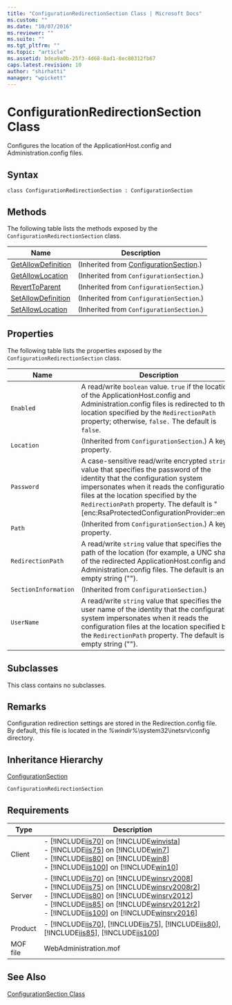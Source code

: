 ```yaml
---
title: "ConfigurationRedirectionSection Class | Microsoft Docs"
ms.custom: ""
ms.date: "10/07/2016"
ms.reviewer: ""
ms.suite: ""
ms.tgt_pltfrm: ""
ms.topic: "article"
ms.assetid: bdea9a0b-25f3-4d68-8ad1-8ec80312fb67
caps.latest.revision: 10
author: "shirhatti"
manager: "wpickett"
---
```

# ConfigurationRedirectionSection Class
Configures the location of the ApplicationHost.config and Administration.config files.  
  
## Syntax  
  
```vbs  
class ConfigurationRedirectionSection : ConfigurationSection  
```  
  
## Methods  
 The following table lists the methods exposed by the `ConfigurationRedirectionSection` class.  
  
|Name|Description|  
|----------|-----------------|  
|[GetAllowDefinition](../../reference/admin/configurationsection-getallowdefinition-method.md)|(Inherited from [ConfigurationSection](../../reference/admin/configurationsection-class1.md).)|  
|[GetAllowLocation](../../reference/admin/configurationsection-getallowlocation-method.md)|(Inherited from `ConfigurationSection`.)|  
|[RevertToParent](../../reference/admin/configurationsection-reverttoparent-method.md)|(Inherited from `ConfigurationSection`.)|  
|[SetAllowDefinition](../../reference/admin/configurationsection-setallowdefinition-method.md)|(Inherited from `ConfigurationSection`.)|  
|[SetAllowLocation](../../reference/admin/configurationsection-setallowlocation-method.md)|(Inherited from `ConfigurationSection`.)|  
  
## Properties  
 The following table lists the properties exposed by the `ConfigurationRedirectionSection` class.  
  
|Name|Description|  
|----------|-----------------|  
|`Enabled`|A read/write `boolean` value. `true` if the location of the ApplicationHost.config and Administration.config files is redirected to the location specified by the `RedirectionPath` property; otherwise, `false.` The default is `false`.|  
|`Location`|(Inherited from `ConfigurationSection`.) A key property.|  
|`Password`|A case-sensitive read/write encrypted `string` value that specifies the password of the identity that the configuration system impersonates when it reads the configuration files at the location specified by the `RedirectionPath` property. The default is "[enc:RsaProtectedConfigurationProvider::enc]".|  
|`Path`|(Inherited from `ConfigurationSection`.) A key property.|  
|`RedirectionPath`|A read/write `string` value that specifies the path of the location (for example, a UNC share) of the redirected ApplicationHost.config and Administration.config files. The default is an empty string ("").|  
|`SectionInformation`|(Inherited from `ConfigurationSection`.)|  
|`UserName`|A read/write `string` value that specifies the user name of the identity that the configuration system impersonates when it reads the configuration files at the location specified by the `RedirectionPath` property. The default is an empty string ("").|  
  
## Subclasses  
 This class contains no subclasses.  
  
## Remarks  
 Configuration redirection settings are stored in the Redirection.config file. By default, this file is located in the *%windir%*\system32\inetsrv\config directory.  
  
## Inheritance Hierarchy  
 [ConfigurationSection](../../reference/admin/configurationsection-class1.md)  
  
 `ConfigurationRedirectionSection`  
  
## Requirements  
  
|Type|Description|  
|----------|-----------------|  
|Client|-   [!INCLUDE[iis70](../../reference/admin/includes/iis70-md.md)] on [!INCLUDE[winvista](../../reference/admin/includes/winvista-md.md)]<br />-   [!INCLUDE[iis75](../../reference/admin/includes/iis75-md.md)] on [!INCLUDE[win7](../../reference/admin/includes/win7-md.md)]<br />-   [!INCLUDE[iis80](../../reference/admin/includes/iis80-md.md)] on [!INCLUDE[win8](../../reference/admin/includes/win8-md.md)]<br />-   [!INCLUDE[iis100](../../reference/admin/includes/iis100-md.md)] on [!INCLUDE[win10](../../reference/admin/includes/win10-md.md)]|  
|Server|-   [!INCLUDE[iis70](../../reference/admin/includes/iis70-md.md)] on [!INCLUDE[winsrv2008](../../reference/admin/includes/winsrv2008-md.md)]<br />-   [!INCLUDE[iis75](../../reference/admin/includes/iis75-md.md)] on [!INCLUDE[winsrv2008r2](../../reference/admin/includes/winsrv2008r2-md.md)]<br />-   [!INCLUDE[iis80](../../reference/admin/includes/iis80-md.md)] on [!INCLUDE[winsrv2012](../../reference/admin/includes/winsrv2012-md.md)]<br />-   [!INCLUDE[iis85](../../reference/admin/includes/iis85-md.md)] on [!INCLUDE[winsrv2012r2](../../reference/admin/includes/winsrv2012r2-md.md)]<br />-   [!INCLUDE[iis100](../../reference/admin/includes/iis100-md.md)] on [!INCLUDE[winsrv2016](../../reference/admin/includes/winsrv2016-md.md)]|  
|Product|-   [!INCLUDE[iis70](../../reference/admin/includes/iis70-md.md)], [!INCLUDE[iis75](../../reference/admin/includes/iis75-md.md)], [!INCLUDE[iis80](../../reference/admin/includes/iis80-md.md)], [!INCLUDE[iis85](../../reference/admin/includes/iis85-md.md)], [!INCLUDE[iis100](../../reference/admin/includes/iis100-md.md)]|  
|MOF file|WebAdministration.mof|  
  
## See Also  
 [ConfigurationSection Class](../../reference/admin/configurationsection-class1.md)